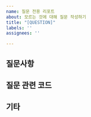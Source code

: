 ```yaml
---
name: 질문 전용 리포트
about: 모르는 것에 대해 질문 작성하기
title: "[QUESTION]"
labels: ''
assignees: ''

---
```


## 질문사항

## 질문 관련 코드

## 기타
